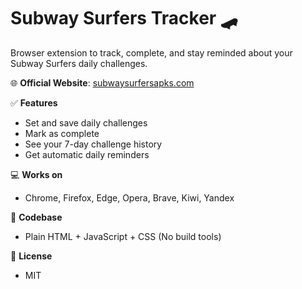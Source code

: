 # Subway Surfers Tracker 🛹

Browser extension to track, complete, and stay reminded about your Subway Surfers daily challenges.

🌐 **Official Website**: [subwaysurfersapks.com](https://subwaysurfersapks.com)

✅ **Features**
- Set and save daily challenges  
- Mark as complete  
- See your 7-day challenge history  
- Get automatic daily reminders  

💻 **Works on**
- Chrome, Firefox, Edge, Opera, Brave, Kiwi, Yandex  

📂 **Codebase**
- Plain HTML + JavaScript + CSS (No build tools)

📜 **License**
- MIT
